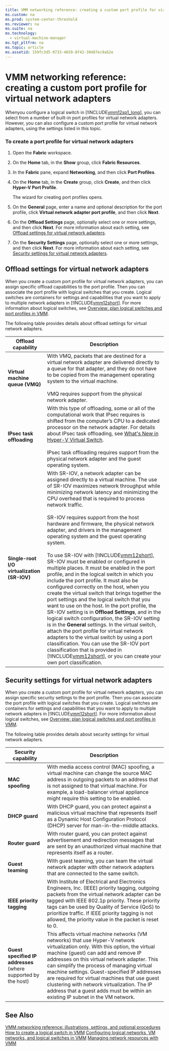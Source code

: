 ```yaml
---
title: VMM networking reference: creating a custom port profile for virtual network adapters
ms.custom: na
ms.prod: system-center-threshold
ms.reviewer: na
ms.suite: na
ms.technology: 
  - virtual-machine-manager
ms.tgt_pltfrm: na
ms.topic: article
ms.assetid: 159fc3d5-9733-4659-8f42-39487ec9ab2e
---
```

# VMM networking reference: creating a custom port profile for virtual network adapters
Whenyou configure a logical switch in [!INCLUDE[vmm12sp1_long](Token/vmm12sp1_long_md.md)], you can select from a number of built\-in port profiles for virtual network adapters. However, you can also configure a custom port profile for virtual network adapters, using the settings listed in this topic.

### To create a port profile for virtual network adapters

1.  Open the **Fabric** workspace.

2.  On the **Home** tab, in the **Show** group, click **Fabric Resources**.

3.  In the **Fabric** pane, expand **Networking**, and then click **Port Profiles**.

4.  On the **Home** tab, in the **Create** group, click **Create**, and then click **Hyper\-V Port Profile**.

    The wizard for creating port profiles opens.

5.  On the **General** page, enter a name and optional description for the port profile, click **Virtual network adapter port profile**, and then click **Next**.

6.  On the **Offload Settings** page, optionally select one or more settings, and then click **Next**. For more information about each setting, see [Offload settings for virtual network adapters](#BKMK_OffloadSettings).

7.  On the **Security Settings** page, optionally select one or more settings, and then click **Next**. For more information about each setting, see [Security settings for virtual network adapters](#BKMK_SecuritySettings).

## <a name="BKMK_OffloadSettings"></a>Offload settings for virtual network adapters
When you create a custom port profile for virtual network adapters, you can assign specific offload capabilities to the port profile. Then you can associate the port profile with logical switches that you create. Logical switches are containers for settings and capabilities that you want to apply to multiple network adapters in [!INCLUDE[vmm12short](Token/vmm12short_md.md)]. For more information about logical switches, see [Overview: plan logical switches and port profiles in VMM](Overview--plan-logical-switches-and-port-profiles-in-VMM.md).

The following table provides details about offload settings for virtual network adapters.

|Offload capability|Description|
|----------------------|---------------|
|**Virtual machine queue \(VMQ\)**|With VMQ, packets that are destined for a virtual network adapter are delivered directly to a queue for that adapter, and they do not have to be copied from the management operating system to the virtual machine.<br /><br />VMQ requires support from the physical network adapter.|
|**IPsec task offloading**|With this type of offloading, some or all of the computational work that IPsec requires is shifted from the computer’s CPU to a dedicated processor on the network adapter. For details about IPsec task offloading, see [What's New in Hyper-V Virtual Switch](http://technet.microsoft.com/library/jj679878.aspx).<br /><br />IPsec task offloading requires support from the physical network adapter and the guest operating system.|
|**Single\-root I\/O virtualization \(SR\-IOV\)**|With SR\-IOV, a network adapter can be assigned directly to a virtual machine. The use of SR\-IOV maximizes network throughput while minimizing network latency and minimizing the CPU overhead that is required to process network traffic.<br /><br />SR\-IOV requires support from the host hardware and firmware, the physical network adapter, and drivers in the management operating system and the guest operating system.<br /><br />To use SR\-IOV with [!INCLUDE[vmm12short](Token/vmm12short_md.md)], SR\-IOV must be enabled or configured in multiple places. It must be enabled in the port profile, and in the logical switch in which you include the port profile. It must also be configured correctly on the host, when you create the virtual switch that brings together the port settings and the logical switch that you want to use on the host. In the port profile, the SR\-IOV setting is in **Offload Settings**, and in the logical switch configuration, the SR\-IOV setting is in the **General** settings. In the virtual switch, attach the port profile for virtual network adapters to the virtual switch by using a port classification. You can use the SR\-IOV port classification that is provided in [!INCLUDE[vmm12short](Token/vmm12short_md.md)], or you can create your own port classification.|

## <a name="BKMK_SecuritySettings"></a>Security settings for virtual network adapters
When you create a custom port profile for virtual network adapters, you can assign specific security settings to the port profile. Then you can associate the port profile with logical switches that you create. Logical switches are containers for settings and capabilities that you want to apply to multiple network adapters in [!INCLUDE[vmm12short](Token/vmm12short_md.md)]. For more information about logical switches, see [Overview: plan logical switches and port profiles in VMM](Overview--plan-logical-switches-and-port-profiles-in-VMM.md).

The following table provides details about security settings for virtual network adapters.

|Security capability|Description|
|-----------------------|---------------|
|**MAC spoofing**|With media access control \(MAC\) spoofing, a virtual machine can change the source MAC address in outgoing packets to an address that is not assigned to that virtual machine. For example, a load\-balancer virtual appliance might require this setting to be enabled.|
|**DHCP guard**|With DHCP guard, you can protect against a malicious virtual machine that represents itself as a Dynamic Host Configuration Protocol \(DHCP\) server for man\-in\-the\-middle attacks.|
|**Router guard**|With router guard, you can protect against advertisement and redirection messages that are sent by an unauthorized virtual machine that represents itself as a router.|
|**Guest teaming**|With guest teaming, you can team the virtual network adapter with other network adapters that are connected to the same switch.|
|**IEEE priority tagging**|With Institute of Electrical and Electronics Engineers, Inc. \(IEEE\) priority tagging, outgoing packets from the virtual network adapter can be tagged with IEEE 802.1p priority. These priority tags can be used by Quality of Service \(QoS\) to prioritize traffic. If IEEE priority tagging is not allowed, the priority value in the packet is reset to 0.|
|**Guest specified IP addresses** \(where supported by the host\)|This affects virtual machine networks \(VM networks\) that use Hyper\-V network virtualization only. With this option, the virtual machine \(guest\) can add and remove IP addresses on this virtual network adapter. This can simplify the process of managing virtual machine settings. Guest\-specified IP addresses are required for virtual machines that use guest clustering with network virtualization. The IP address that a guest adds must be within an existing IP subnet in the VM network.|

## See Also
[VMM networking reference: illustrations, settings, and optional procedures](VMM-networking-reference--illustrations,-settings,-and-optional-procedures.md)
[How to create a logical switch in VMM](How-to-create-a-logical-switch-in-VMM.md)
[Configuring logical networks, VM networks, and logical switches in VMM](Configuring-logical-networks,-VM-networks,-and-logical-switches-in-VMM.md)
[Managing network resources with VMM](Managing-network-resources-with-VMM.md)


